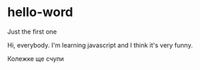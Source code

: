 # hello-word
Just the first one 

Hi, everybody.
I'm learning javascript and I think it's very funny.

Колежке ще счупи
